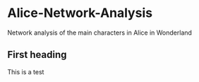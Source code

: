 # Alice-Network-Analysis

Network analysis of the main characters in Alice in Wonderland

## First heading

This is a test

